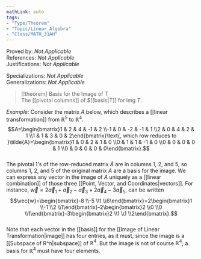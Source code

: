 ```yaml
---
mathLink: auto
tags:
- "Type/Theorem"
- "Topic/Linear_Algebra"
- "Class/MATH_31AH"
---
```

Proved by: <i>Not Applicable</i>  
References: <i>Not Applicable</i>  
Justifications: <i>Not Applicable</i>  

Specializations: <i>Not Applicable</i>  
Generalizations: <i>Not Applicable</i>  

> [!theorem] Basis for the Image of T  
> The [[pivotal columns]] of $[[basis|T]] for $\text{img }T$.  

*Example:* Consider the matrix $A$ below, which describes a [[linear transformation]] from $\mathbb{R}^5$ to $\mathbb{R}^4$.  
$$A=\begin{bmatrix}1 & 2 & 4 & -1 & 2 \\-1 & 0 & -2 & -1 & 1 \\2 & 0 & 4 & 2 & 1 \\1 & 1 & 3 & 0 & 2\end{bmatrix}\text{, which row reduces to }\tilde{A}=\begin{bmatrix}1 & 0 & 2 & 1 & 0 \\0 & 1 & 1 & -1 & 0 \\0 & 0 & 0 & 0 & 1 \\0 & 0 & 0 & 0 & 0\end{bmatrix}.$$  
The pivotal 1's of the row-reduced matrix $\tilde{A}$ are in columns 1, 2, and 5, so columns 1, 2, and 5 of the original matrix $A$ are a basis for the image. We can express any vector in the image of $A$ uniquely as a [[linear combination]] of those three [[Point, Vector, and Coordinates|vectors]]. For instance, $\vec{w}=2\vec{a}_{1}+\vec{a}_{2}-\vec{a}_{3}+2\vec{a}_{4}-3\vec{a}_{5}$, can be written  
$$\vec{w}=\begin{bmatrix}-8 \\-5 \\1 \\6\end{bmatrix}=2\begin{bmatrix}1 \\-1 \\2 \\1\end{bmatrix}-2\begin{bmatrix}2 \\0 \\0 \\1\end{bmatrix}-3\begin{bmatrix}2 \\1 \\1 \\2\end{bmatrix}.$$  
Note that each vector in the [[basis]] for the [[Image of Linear Transformation|image]] has four entries, as it must, since the image is a [[Subspace of R^n|subspace]] of $\mathbb{R}^4$. But the image is not of course $\mathbb{R}^4$; a basis for $\mathbb{R}^4$ must have four elements.  
